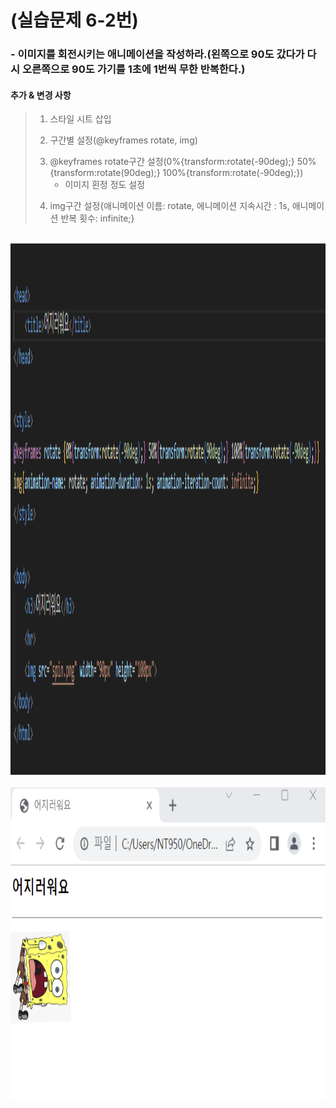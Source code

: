 # (실습문제 6-2번)

### - 이미지를 회전시키는 애니메이션을 작성하라.(왼쪽으로 90도 갔다가 다시 오른쪽으로 90도 가기를 1초에 1번씩 무한 반복한다.)

#### 추가 & 변경 사항

>    1. 스타일 시트 삽입
>    >
>    2. 구간별 설정(@keyframes rotate, img)
>    >
>    3. @keyframes rotate구간 설정(0%{transform:rotate(-90deg);} 50%{transform:rotate(90deg);} 100%{transform:rotate(-90deg);})
>       - 이미지 횐정 정도 설정
>    >
>    4. img구간 설정{애니메이션 이름: rotate, 에니메이션 지속시간 : 1s, 애니메이션 반복 횟수: infinite;}

<br><img src="1.png" width="1000" height="850" title="px(픽셀) 크기 설정" alt="1번 이미지"></img><br/>
<br><img src="2.png" width="1000" height="500" title="px(픽셀) 크기 설정" alt="1번 이미지"></img><br/>
